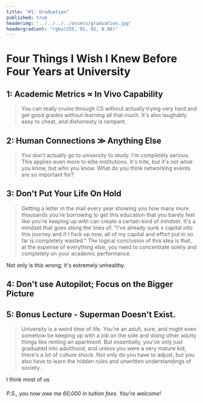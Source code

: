 ```yaml
---
title: "#1: Graduation"
published: true
headerimg: "../../../../assets/graduation.jpg"
headergradient: "rgba(255, 91, 91, 0.88)"
---
```


# Four Things I Wish I Knew Before Four Years at University

## 1: Academic Metrics ∝ In Vivo Capability 

> You can really cruise through CS without actually trying very hard and get good grades without learning all that much. It's also laughably easy to cheat, and dishonesty is rampant. 



## 2: Human Connections ≫ Anything Else 

> You don't actually go to university to study. I'm completely serious. This applies even more to elite institutions. It's trite, but it's not *what* you know, but *who* you know. What do you think networking events are so important for? 



## 3: Don't Put Your Life On Hold

> Getting a letter in the mail every year showing you how many more thousands you're borrowing to get this education that you barely feel like you're keeping up with can create a certain kind of mindset. It's a mindset that goes along the lines of: "I've already sunk x capital into this journey and if I fuck up now, all of my capital and effort put in so far is completely wasted." The logical conclusion of this idea is that, at the expense of everything else, you need to concentrate solely and completely on your academic performance. 

Not only is this wrong; it's extremely unhealthy. 

## 4: Don't use Autopilot; Focus on the Bigger Picture

> 

## 5: Bonus Lecture - Superman Doesn't Exist.

> University is a weird time of life. You're an adult, sure, and might even somehow be keeping up with a job on the side and doing other adulty things like renting an apartment. But essentially, you've only just graduated into adulthood, and unless you were a very mature kid, there's a lot of culture shock. Not only do you have to adjust, but you also have to learn the hidden rules and unwritten understandings of society. 

I think most of us 

###### P.S., you now owe me 60,000 in tuition fees. You're welcome! 


